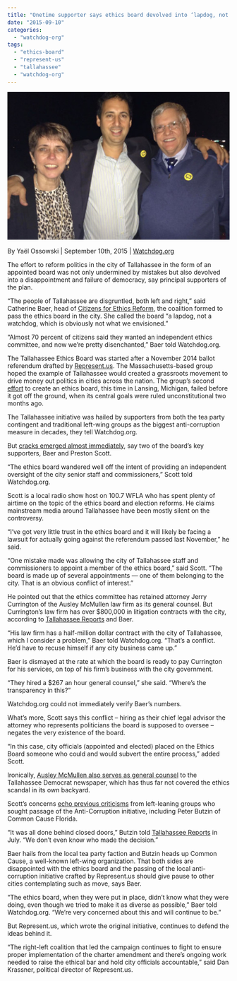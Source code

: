 ```yaml
---
title: "Onetime supporter says ethics board devolved into ‘lapdog, not a watchdog’"
date: "2015-09-10"
categories: 
  - "watchdog-org"
tags: 
  - "ethics-board"
  - "represent-us"
  - "tallahassee"
  - "watchdog-org"
---
```


![](images/tumblr_inline_nuger1izZe1qdn1ny_540.jpg)

By Yaël Ossowski | September 10th, 2015 | [Watchdog.org](http://watchdog.org/236909/ethics-board/)

The effort to reform politics in the city of Tallahassee in the form of an appointed board was not only undermined by mistakes but also devolved into a disappointment and failure of democracy, say principal supporters of the plan.

“The people of Tallahassee are disgruntled, both left and right,” said Catherine Baer, head of [Citizens for Ethics Reform](http://citizensforethicsreform.org/), the coalition formed to pass the ethics board in the city. She called the board “a lapdog, not a watchdog, which is obviously not what we envisioned.”

“Almost 70 percent of citizens said they wanted an independent ethics committee, and now we’re pretty disenchanted,” Baer told Watchdog.org.

The Tallahassee Ethics Board was started after a November 2014 ballot referendum drafted by [Represent.us](http://represent.us). The Massachusetts-based group hoped the example of Tallahassee would created a grassroots movement to drive money out politics in cities across the nation. The group’s second [effort](http://watchdog.org/236699/ethics-group-broke-state-laws/) to create an ethics board, this time in Lansing, Michigan, failed before it got off the ground, when its central goals were ruled unconstitutional two months ago.

The Tallahassee initiative was hailed by supporters from both the tea party contingent and traditional left-wing groups as the biggest anti-corruption measure in decades, they tell Watchdog.org.

But [cracks emerged almost immediately](http://watchdog.org/235822/ethics-boards/), say two of the board’s key supporters, Baer and Preston Scott.

“The ethics board wandered well off the intent of providing an independent oversight of the city senior staff and commissioners,” Scott told Watchdog.org.

Scott is a local radio show host on 100.7 WFLA who has spent plenty of airtime on the topic of the ethics board and election reforms. He claims mainstream media around Tallahassee have been mostly silent on the controversy.

“I’ve got very little trust in the ethics board and it will likely be facing a lawsuit for actually going against the referendum passed last November,” he said.

“One mistake made was allowing the city of Tallahassee staff and commissioners to appoint a member of the ethics board,” said Scott. “The board is made up of several appointments — one of them belonging to the city. That is an obvious conflict of interest.”

He pointed out that the ethics committee has retained attorney Jerry Currington of the Ausley McMullen law firm as its general counsel. But Currington’s law firm has over $800,000 in litigation contracts with the city, according to [Tallahassee Reports](http://tallahasseereports.com/2015/07/26/city-ethics-board-hires-law-firm-doing-business-with-city-of-tallahassee/) and Baer.

“His law firm has a half-million dollar contract with the city of Tallahassee, which I consider a problem,” Baer told Watchdog.org. “That’s a conflict. He’d have to recuse himself if any city business came up.”

Baer is dismayed at the rate at which the board is ready to pay Currington for his services, on top of his firm’s business with the city government.

“They hired a $267 an hour general counsel,” she said. “Where’s the transparency in this?”

Watchdog.org could not immediately verify Baer’s numbers.

What’s more, Scott says this conflict – hiring as their chief legal advisor the attorney who represents politicians the board is supposed to oversee – negates the very existence of the board.

“In this case, city officials (appointed and elected) placed on the Ethics Board someone who could and would subvert the entire process,” added Scott.

Ironically, [Ausley McMullen also serves as general counsel](http://www.ausley.com/attorney-profile/jerry-curington) to the Tallahassee Democrat newspaper, which has thus far not covered the ethics scandal in its own backyard.

Scott’s concerns [echo previous criticisms](http://watchdog.org/235822/ethics-boards/) from left-leaning groups who sought passage of the Anti-Corruption initiative, including Peter Butzin of Common Cause Florida.

“It was all done behind closed doors,” Butzin told [Tallahassee Reports](http://tallahasseereports.com/2015/07/26/city-ethics-board-hires-law-firm-doing-business-with-city-of-tallahassee/) in July. “We don’t even know who made the decision.”

Baer hails from the local tea party faction and Butzin heads up Common Cause, a well-known left-wing organization. That both sides are disappointed with the ethics board and the passing of the local anti-corruption initiative crafted by Represent.us should give pause to other cities contemplating such as move, says Baer.

“The ethics board, when they were put in place, didn’t know what they were doing, even though we tried to make it as diverse as possible,” Baer told Watchdog.org. “We’re very concerned about this and will continue to be.”

But Represent.us, which wrote the original initiative, continues to defend the ideas behind it.

“The right-left coalition that led the campaign continues to fight to ensure proper implementation of the charter amendment and there’s ongoing work needed to raise the ethical bar and hold city officials accountable,” said Dan Krassner, political director of Represent.us.
